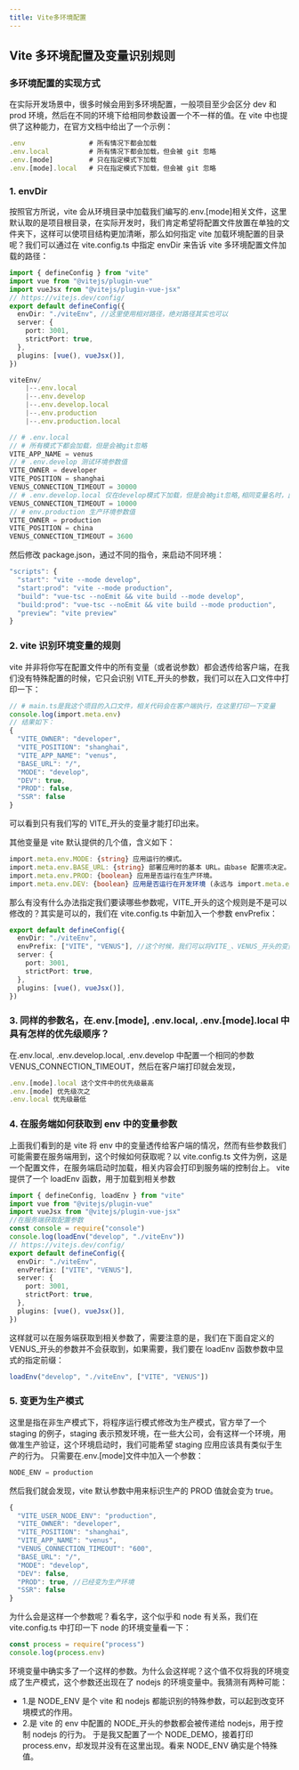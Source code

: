 ```yaml
---
title: Vite多环境配置
---
```


## Vite 多环境配置及变量识别规则

### 多环境配置的实现方式

在实际开发场景中，很多时候会用到多环境配置，一般项目至少会区分 dev 和 prod 环境，然后在不同的环境下给相同参数设置一个不一样的值。在 vite 中也提供了这种能力，在官方文档中给出了一个示例：

```ts
.env                # 所有情况下都会加载
.env.local          # 所有情况下都会加载，但会被 git 忽略
.env.[mode]         # 只在指定模式下加载
.env.[mode].local   # 只在指定模式下加载，但会被 git 忽略
```

### 1. envDir

按照官方所说，vite 会从环境目录中加载我们编写的.env.[mode]相关文件，这里默认取的是项目根目录，在实际开发时，我们肯定希望将配置文件放置在单独的文件夹下，这样可以使项目结构更加清晰，那么如何指定 vite 加载环境配置的目录呢？我们可以通过在 vite.config.ts 中指定 envDir 来告诉 vite 多环境配置文件加载的路径：

```ts
import { defineConfig } from "vite"
import vue from "@vitejs/plugin-vue"
import vueJsx from "@vitejs/plugin-vue-jsx"
// https://vitejs.dev/config/
export default defineConfig({
  envDir: "./viteEnv", //这里使用相对路径，绝对路径其实也可以
  server: {
    port: 3001,
    strictPort: true,
  },
  plugins: [vue(), vueJsx()],
})
```

```ts
viteEnv/
    |--.env.local
    |--.env.develop
    |--.env.develop.local
    |--.env.production
    |--.env.production.local
```

```ts
// # .env.local
// # 所有模式下都会加载，但是会被git忽略
VITE_APP_NAME = venus
// # .env.develop 测试环境参数值
VITE_OWNER = developer
VITE_POSITION = shanghai
VENUS_CONNECTION_TIMEOUT = 30000
// # .env.develop.local 仅在develop模式下加载，但是会被git忽略,相同变量名时，此文件中的优先
VENUS_CONNECTION_TIMEOUT = 10000
// # env.production 生产环境参数值
VITE_OWNER = production
VITE_POSITION = china
VENUS_CONNECTION_TIMEOUT = 3600
```

然后修改 package.json，通过不同的指令，来启动不同环境：

```ts
"scripts": {
  "start": "vite --mode develop",
  "start:prod": "vite --mode production",
  "build": "vue-tsc --noEmit && vite build --mode develop",
  "build:prod": "vue-tsc --noEmit && vite build --mode production",
  "preview": "vite preview"
}
```

### 2. vite 识别环境变量的规则

vite 并非将你写在配置文件中的所有变量（或者说参数）都会透传给客户端，在我们没有特殊配置的时候，它只会识别 VITE\_开头的参数，我们可以在入口文件中打印一下：

```ts
// # main.ts是我这个项目的入口文件，相关代码会在客户端执行，在这里打印一下变量
console.log(import.meta.env)
// 结果如下：
{
  "VITE_OWNER": "developer",
  "VITE_POSITION": "shanghai",
  "VITE_APP_NAME": "venus",
  "BASE_URL": "/",
  "MODE": "develop",
  "DEV": true,
  "PROD": false,
  "SSR": false
}
```

可以看到只有我们写的 VITE\_开头的变量才能打印出来。

其他变量是 vite 默认提供的几个值，含义如下：

```ts
import.meta.env.MODE: {string} 应用运行的模式。
import.meta.env.BASE_URL: {string} 部署应用时的基本 URL。由base 配置项决定。
import.meta.env.PROD: {boolean} 应用是否运行在生产环境。
import.meta.env.DEV: {boolean} 应用是否运行在开发环境 (永远与 import.meta.env.PROD相反)。
```

那么有没有什么办法指定我们要读哪些参数呢，VITE\_开头的这个规则是不是可以修改的？其实是可以的，我们在 vite.config.ts 中新加入一个参数 envPrefix：

```ts
export default defineConfig({
  envDir: "./viteEnv",
  envPrefix: ["VITE", "VENUS"], //这个时候，我们可以将VITE_、VENUS_开头的变量统统透传给客户端
  server: {
    port: 3001,
    strictPort: true,
  },
  plugins: [vue(), vueJsx()],
})
```

### 3. 同样的参数名，在.env.[mode], .env.local, .env.[mode].local 中具有怎样的优先级顺序？

在.env.local, .env.develop.local, .env.develop 中配置一个相同的参数 VENUS_CONNECTION_TIMEOUT，然后在客户端打印就会发现，

```ts
.env.[mode].local 这个文件中的优先级最高
.env.[mode] 优先级次之
.env.local 优先级最低
```

### 4. 在服务端如何获取到 env 中的变量参数

上面我们看到的是 vite 将 env 中的变量透传给客户端的情况，然而有些参数我们可能需要在服务端用到，这个时候如何获取呢？以 vite.config.ts 文件为例，这是一个配置文件，在服务端启动时加载，相关内容会打印到服务端的控制台上。
vite 提供了一个 loadEnv 函数，用于加载到相关参数

```ts
import { defineConfig, loadEnv } from "vite"
import vue from "@vitejs/plugin-vue"
import vueJsx from "@vitejs/plugin-vue-jsx"
//在服务端获取配置参数
const console = require("console")
console.log(loadEnv("develop", "./viteEnv"))
// https://vitejs.dev/config/
export default defineConfig({
  envDir: "./viteEnv",
  envPrefix: ["VITE", "VENUS"],
  server: {
    port: 3001,
    strictPort: true,
  },
  plugins: [vue(), vueJsx()],
})
```

这样就可以在服务端获取到相关参数了，需要注意的是，我们在下面自定义的 VENUS\_开头的参数并不会获取到，如果需要，我们要在 loadEnv 函数参数中显式的指定前缀：

```ts
loadEnv("develop", "./viteEnv", ["VITE", "VENUS"])
```

### 5. 变更为生产模式

这里是指在非生产模式下，将程序运行模式修改为生产模式，官方举了一个 staging 的例子，staging 表示预发环境，在一些大公司，会有这样一个环境，用做准生产验证，这个环境启动时，我们可能希望 staging 应用应该具有类似于生产的行为。
只需要在.env.[mode]文件中加入一个参数：

```ts
NODE_ENV = production
```

然后我们就会发现，vite 默认参数中用来标识生产的 PROD 值就会变为 true。

```ts
{
  "VITE_USER_NODE_ENV": "production",
  "VITE_OWNER": "developer",
  "VITE_POSITION": "shanghai",
  "VITE_APP_NAME": "venus",
  "VENUS_CONNECTION_TIMEOUT": "600",
  "BASE_URL": "/",
  "MODE": "develop",
  "DEV": false,
  "PROD": true, //已经变为生产环境
  "SSR": false
}
```

为什么会是这样一个参数呢？看名字，这个似乎和 node 有关系，我们在 vite.config.ts 中打印一下 node 的环境变量看一下：

```ts
const process = require("process")
console.log(process.env)
```

环境变量中确实多了一个这样的参数。为什么会这样呢？这个值不仅将我的环境变成了生产模式，这个参数还出现在了 nodejs 的环境变量中。我猜测有两种可能：

- 1.是 NODE_ENV 是个 vite 和 nodejs 都能识别的特殊参数，可以起到改变环境模式的作用。
- 2.是 vite 的 env 中配置的 NODE\_开头的参数都会被传递给 nodejs，用于控制 nodejs 的行为。
  于是我又配置了一个 NODE_DEMO，接着打印 process.env，却发现并没有在这里出现。看来 NODE_ENV 确实是个特殊值。
